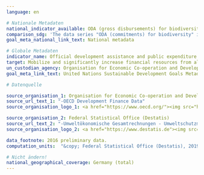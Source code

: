 ```yaml
---
language: en

# Nationale Metadaten
national_indicator_available: ODA (gross disbursements) for biodiversity <br>Environmental protection expenditure
comparison_sdg: 'The data series "ODA (commitments) for biodiversity" is compliant with the global SDG Metadata. "Environmental protection expenditure" is an additional indicator.'
goal_meta_national_link_text: National metadata

# Globale Metadaten
indicator_name: Official development assistance and public expenditure on conservation and sustainable use of biodiversity and ecosystems
target: Mobilize and significantly increase financial resources from all sources to conserve and sustainably use biodiversity and ecosystems
un_custodian_agency: Organisation for Economic Co-operation and Development (OECD)
goal_meta_link_text: United Nations Sustainable Development Goals Metadata

# Datenquelle

source_organisation_1: Organisation for Economic Co-operation and Development (OECD)
source_url_text_1: "-OECD Development Finance Data"
source_organisation_logo_1: <a href="https://www.oecd.org/"><img src="https://g205sdgs.github.io/sdg-indicators/public/LogosEn/oecd.png" alt="Logo OECD" /></a>

source_organisation_2: Federal Statistical Office (Destatis)
source_url_text_2: "-Umweltökonomische Gesamtrechnungen - Umweltschutzmaßnahmen (Only available in German)"
source_organisation_logo_2: <a href="https://www.destatis.de"><img src="https://g205sdgs.github.io/sdg-indicators/public/LogosEn/destatis.png" alt="Logo Destatis" /></a>

data_footnote: 2016 preliminary data.
computation_units:  "&copy; Federal Statistical Office (Destatis), 2019"

# Nicht ändern!
national_geographical_coverage: Germany (total)
---
```

